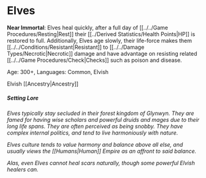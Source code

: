 # Elves

**Near Immortal**: Elves heal quickly, after a full day of [[../../Game Procedures/Resting\|Rest]] their [[../Derived Statistics/Health Points\|HP]] is restored to full. Additionally, Elves age slowly, their life-force makes them [[../../Conditions/Resistant\|Resistant]] to [[../../Damage Types/Necrotic\|Necrotic]] damage and have advantage on resisting related [[../../Game Procedures/Check\|Checks]] such as poison and disease.

Age: 300+, Languages: Common, Elvish

Elvish [[Ancestry\|Ancestry]]
##### Setting Lore
*Elves typically stay secluded in their forest kingdom of Glynwyn. They are famed for having wise scholars and powerful druids and mages due to their long life spans. They are often perceived as being snobby. They have complex internal politics, and tend to live harmoniously with nature.* 

*Elves culture tends to value harmony and balance above all else, and usually views the [[Humans\|Human]] Empire as an affront to said balance.*

*Alas, even Elves cannot heal scars naturally, though some powerful Elvish healers can.*